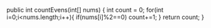 public int countEvens(int[] nums) {
        int count = 0;
        for(int i=0;i<nums.length;i++){
        if(nums[i]%2==0)
        count+=1;
        }
        return count;
        }
